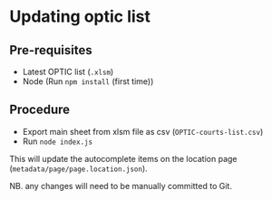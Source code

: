 # Updating optic list

## Pre-requisites

- Latest OPTIC list (`.xlsm`)
- Node (Run `npm install` (first time))

## Procedure

- Export main sheet from xlsm file as csv (`OPTIC-courts-list.csv`)
- Run `node index.js`

This will update the autocomplete items on the location page (`metadata/page/page.location.json`).

NB. any changes will need to be manually committed to Git.